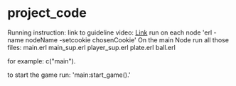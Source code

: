 # project_code

Running instruction:
link to guideline video: [Link]([url](https://www.loom.com/share/4c2ce631029a4e73b036102ba427cd90?sid=cbd670c2-0b6c-418f-bc2a-43214a6de7d0))
run on each node 'erl -name nodeName -setcookie chosenCookie'
On the main Node run all those files: 
  main.erl
  main_sup.erl
  player_sup.erl
  plate.erl
  ball.erl

for example: c("main").

to start the game run: 'main:start_game().'
